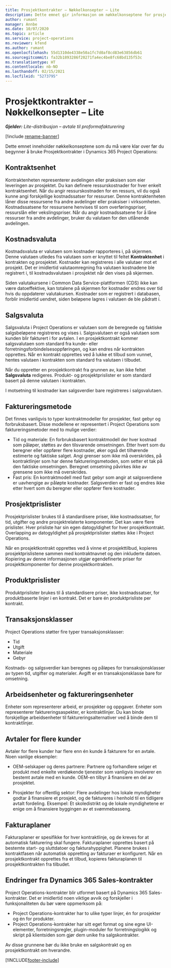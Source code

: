 ```yaml
---
title: Prosjektkontrakter – Nøkkelkonsepter – Lite
description: Dette emnet gir informasjon om nøkkelkonseptene for prosjektkontrakter.
author: rumant
manager: Annbe
ms.date: 10/07/2020
ms.topic: article
ms.service: project-operations
ms.reviewer: kfend
ms.author: rumant
ms.openlocfilehash: 55d1310de4338e50a1fc7d0af8cd83e63856db61
ms.sourcegitcommit: fa32b1893286f20271fa4ec4be8fc68bd135f53c
ms.translationtype: HT
ms.contentlocale: nb-NO
ms.lasthandoff: 02/15/2021
ms.locfileid: "5273795"
---
```

# <a name="project-contracts---key-concepts---lite"></a>Prosjektkontrakter – Nøkkelkonsepter – Lite

_**Gjelder:** Lite-distribusjon – avtale til proformafakturering_

[!include [rename-banner](~/includes/cc-data-platform-banner.md)]

Dette emnet inneholder nøkkelkonseptene som du må være klar over før du begynner å bruke Prosjektkontrakter i Dynamics 365 Project Operations:

## <a name="contracting-unit"></a>Kontraktsenhet

Kontraktenheten representerer avdelingen eller praksisen som eier leveringen av prosjektet. Du kan definere ressurskostnader for hver enkelt kontraktsenhet. Når du angir ressurskostnaden for en ressurs, vil du også kunne angi forskjellige kostnadssatser for ressurser. Denne kontraktenheten låner disse ressursene fra andre avdelinger eller praksiser i virksomheten. Kostnadssatsene for ressursene henvises til som overføringspriser, ressurslån eller vekslingspriser. Når du angir kostnadssatsene for å låne ressurser fra andre avdelinger, bruker du valutaen for den utlånende avdelingen.

## <a name="cost-currency"></a>Kostnadsvaluta

Kostnadsvaluta er valutaen som kostnader rapporteres i, på skjermen. Denne valutaen utledes fra valutaen som er knyttet til feltet **Kontraktenhet** i kontrakten og prosjektet. Kostnader kan registreres i alle valutaer mot et prosjekt. Det er imidlertid valutaomregning fra valutaen kostnadene ble registrert i, til kostnadsvalutaen i prosjektet når den vises på skjermen.

Siden valutakursene i Common Data Service-plattformen (CDS) ikke kan være datoeffektive, kan totalene på skjermen for kostnader endres over tid hvis du oppdaterer valutakursen. Kostnader som er registrert i databasen, forblir imidlertid uendret, siden beløpene lagres i valutaen de ble pådratt i.

## <a name="sales-currency"></a>Salgsvaluta

Salgsvaluta i Project Operations er valutaen som de beregnede og faktiske salgsbeløpene registreres og vises i. Salgsvalutaen er også valutaen som kunden blir fakturert i for avtalen. I en prosjektkontrakt kommer salgsvalutaen som standard fra kunde- eller forretningsforbindelsesoppføringen, og kan endres når kontrakten opprettes. Når en kontrakt opprettes ved å lukke et tilbud som vunnet, hentes valutaen i kontrakten som standard fra valutaen i tilbudet.

Når du oppretter en prosjektkontrakt fra grunnen av, kan ikke feltet **Salgsvaluta** redigeres. Produkt- og prosjektprislister er som standard basert på denne valutaen i kontrakten.

I motsetning til kostnader kan salgsverdier bare registreres i salgsvalutaen.

## <a name="billing-method"></a>Faktureringsmetode

Det finnes vanligvis to typer kontraktmodeller for prosjekter, fast gebyr og forbruksbasert. Disse modellene er representert i Project Operations som faktureringsmetoder med to mulige verdier:

- Tid og materiale: En forbruksbasert kontraktmodell der hver kostnad som påløper, støttes av den tilsvarende omsetningen. Etter hvert som du beregner eller oppfører flere kostnader, øker også det tilhørende estimerte og faktiske salget. Angi grenser som ikke må overskrides, på kontraktlinjer som har denne faktureringsmetoden, som setter et tak på den faktiske omsetningen. Beregnet omsetning påvirkes ikke av grensene som ikke må overskrides.
- Fast pris: En kontraktmodell med fast gebyr som angir at salgsverdiene er uavhengige av påløpte kostnader. Salgsverdien er fast og endres ikke etter hvert som du beregner eller oppfører flere kostnader.

## <a name="project-price-lists"></a>Prosjektprislister

Prosjektprislister brukes til å standardisere priser, ikke kostnadssatser, for tid, utgifter og andre prosjektrelaterte komponenter. Det kan være flere prislister. Hver prisliste har sin egen datogyldighet for hver prosjektkontrakt. Overlapping av datogyldighet på prosjektprislister støttes ikke i Project Operations.

Når en prosjektkontrakt opprettes ved å vinne et prosjekttilbud, kopieres prosjektprislistene sammen med kontraktnavnet og den inkluderte datoen. Kopiering av denne informasjonen utgjør egendefinerte priser for prosjektkomponenter for denne prosjektkontrakten.

## <a name="product-price-lists"></a>Produktprislister

Produktprislister brukes til å standardisere priser, ikke kostnadssatser, for produktbaserte linjer i en kontrakt. Det er bare én produktprisliste per kontrakt.

## <a name="transaction-classes"></a>Transaksjonsklasser

Project Operations støtter fire typer transaksjonsklasser:

- Tid
- Utgift
- Materiale
- Gebyr

Kostnads- og salgsverdier kan beregnes og påløpes for transaksjonsklasser av typen tid, utgifter og materialer. Avgift er en transaksjonsklasse bare for omsetning.

## <a name="work-entities-and-billing-entities"></a>Arbeidsenheter og faktureringsenheter

Enheter som representerer arbeid, er prosjekter og oppgaver. Enheter som representerer faktureringsaspekter, er kontraktlinjer. Du kan binde forskjellige arbeidsenheter til faktureringsalternativer ved å binde dem til kontraktlinjer.

## <a name="multi-customer-deals"></a>Avtaler for flere kunder

Avtaler for flere kunder har flere enn én kunde å fakturere for en avtale. Noen vanlige eksempler:

- OEM-selskaper og deres partnere: Partnere og forhandlere selger et produkt med enkelte verdiøkende tjenester som vanligvis involverer en bestemt avtale med en kunde. OEM-en tilbyr å finansiere en del av prosjektet. 

- Prosjekter for offentlig sektor: Flere avdelinger hos lokale myndigheter godtar å finansiere et prosjekt, og de faktureres i henhold til en tidligere avtalt fordeling. Eksempel: Et skoledistrikt og de lokale myndighetene er enige om å finansiere byggingen av et svømmebasseng.

## <a name="invoice-schedules"></a>Fakturaplaner

Fakturaplaner er spesifikke for hver kontraktlinje, og de kreves for at automatisk fakturering skal fungere. Fakturaplaner opprettes basert på bestemte start- og sluttdatoer og fakturahyppighet. Planene brukes i kontraktfasen når automatisk oppretting av fakturaer er konfigurert. Når en prosjektkontrakt opprettes fra et tilbud, kopieres fakturaplanen til prosjektkontrakten fra tilbudet.

## <a name="changes-from-the-dynamics-365-sales-contract"></a>Endringer fra Dynamics 365 Sales-kontrakter

Project Operations-kontrakter blir utformet basert på Dynamics 365 Sales-kontrakter. Det er imidlertid noen viktige avvik og forskjeller i funksjonaliteten du bør være oppmerksom på:

- Project Operations-kontrakter har to ulike typer linjer, én for prosjekter og én for produkter.
- Project Operations-kontrakter har sitt eget format og sine egne UI-elementer, forretningsregler, plugin-moduler for forretningslogikk og skript på klientsiden som gjør dem unike fra salgskontrakter.

Av disse grunnene bør du ikke bruke en salgskontrakt og en prosjektkontrakt om hverandre.


[!INCLUDE[footer-include](../../includes/footer-banner.md)]